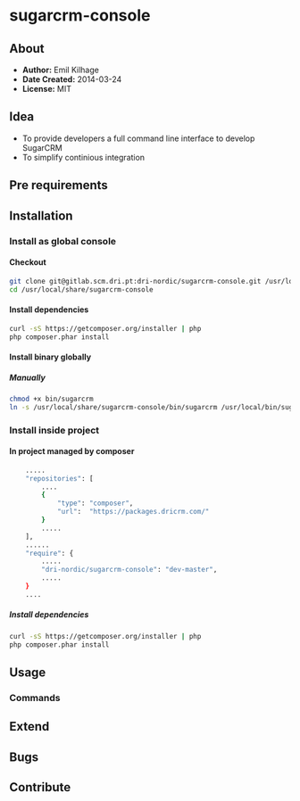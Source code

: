 sugarcrm-console
===============

About
---------------------
 * __Author:__ Emil Kilhage
 * __Date Created:__ 2014-03-24
 * __License:__ MIT

Idea
--------------------

 * To provide developers a full command line interface to develop SugarCRM
 * To simplify continious integration

Pre requirements
---------------------

Installation
---------------------

### Install as global console

#### Checkout
```sh
git clone git@gitlab.scm.dri.pt:dri-nordic/sugarcrm-console.git /usr/local/share/sugarcrm-console
cd /usr/local/share/sugarcrm-console
```

#### Install dependencies

```sh
curl -sS https://getcomposer.org/installer | php
php composer.phar install
```

#### Install binary globally

##### Manually
```sh
chmod +x bin/sugarcrm
ln -s /usr/local/share/sugarcrm-console/bin/sugarcrm /usr/local/bin/sugarcrm
```

### Install inside project

#### In project managed by composer

```sh
    .....
    "repositories": [
        ....
        {
            "type": "composer",
            "url":  "https://packages.dricrm.com/"
        }
        .....
    ],
    ......
    "require": {
        .....
        "dri-nordic/sugarcrm-console": "dev-master",
        .....
    }
    ....
```

##### Install dependencies

```sh
curl -sS https://getcomposer.org/installer | php
php composer.phar install
```

Usage
---------------------

### Commands

Extend
---------------------

Bugs
---------------------

Contribute
---------------------